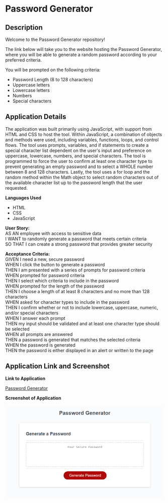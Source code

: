 # Password Generator
## Description

Welcome to the Password Generator repository!

The link below will take you to the website hosting the Password Generator, where you will be able to generate a random password according to your preferred criteria. <br/>

You will be prompted on the following criteria:
- Password Length (8 to 128 characters)
- Uppercase letters
- Lowercase letters
- Numbers
- Special characters

## Application Details

The application was built primarily using JavaScript, with support from HTML and CSS to host the tool. Within JavaScript, a combination of objects and methods were used, including variables, functions, loops, and control flows. The tool uses prompts, variables, and if statements to create a special character list dependent on the user's input and preference on uppercase, lowercase, numbers, and special characters. The tool is programmed to force the user to confirm at least one character type to prevent generating an empty password and to select a WHOLE number between 8 and 128 characters. Lastly, the tool uses a for loop and the random method within the Math object to select random characters out of the available character list up to the password length that the user requested.

**Languages Used**
- HTML
- CSS
- JavaScript

**User Story:** <br/>
AS AN employee with access to sensitive data <br/>
I WANT to randomly generate a password that meets certain criteria <br/>
SO THAT I can create a strong password that provides greater security <br/>

**Acceptance Criteria:** <br/>
GIVEN I need a new, secure password <br/>
WHEN I click the button to generate a password <br/>
THEN I am presented with a series of prompts for password criteria <br/>
WHEN prompted for password criteria <br/>
THEN I select which criteria to include in the password <br/>
WHEN prompted for the length of the password <br/>
THEN I choose a length of at least 8 characters and no more than 128 characters <br/>
WHEN asked for character types to include in the password <br/>
THEN I confirm whether or not to include lowercase, uppercase, numeric, and/or special characters <br/>
WHEN I answer each prompt <br/>
THEN my input should be validated and at least one character type should be selected <br/>
WHEN all prompts are answered <br/>
THEN a password is generated that matches the selected criteria <br/>
WHEN the password is generated <br/>
THEN the password is either displayed in an alert or written to the page <br/>

## Application Link and Screenshot
**Link to Application**

[Password Generator](https://taimurhasan.github.io/PasswordGenerator/)

**Screenshot of Application**

![Password Generator Application Screenshot](./assets/images/Screenshot%202022-03-08%20174202.png)

